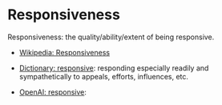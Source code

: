 # Responsiveness

Responsiveness: the quality/ability/extent of being responsive.

<div data-chatgpt-prompt="explain responsiveness (system quality attribute, non-functional requirement, cross-functional contraint)"></div>

* [Wikipedia: Responsiveness](https://wikipedia.org/wiki/Responsiveness)

* [Dictionary: responsive](https://www.dictionary.com/browse/responsive): responding especially readily and sympathetically to appeals, efforts, influences, etc.

* [OpenAI: responsive](https:://openai.com): <div data-chatgpt-prompt="define responsive (computers and software)"></div>
